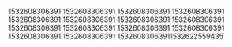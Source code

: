 1532608306391
1532608306391
1532608306391
1532608306391
1532608306391
1532608306391
1532608306391
1532608306391
1532608306391
1532608306391
1532608306391
1532608306391
1532608306391
1532608306391
15326083063911532622559435